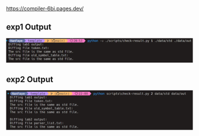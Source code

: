 https://compiler-6bi.pages.dev/

## exp1 Output
![alt text](assets/image.png)

## exp2 Output
![alt text](assets/image-1.png)